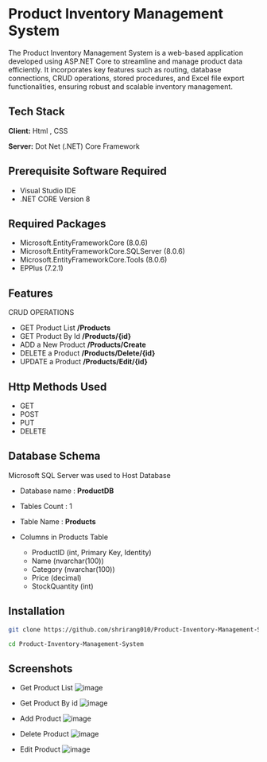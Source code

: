 # Product Inventory Management System

The Product Inventory Management System is a web-based application developed using ASP.NET Core to streamline and manage product data efficiently. It incorporates key features such as routing, database connections, CRUD operations, stored procedures, and Excel file export functionalities, ensuring robust and scalable inventory management.




## Tech Stack

**Client:** Html , CSS

**Server:** Dot Net (.NET) Core Framework

## Prerequisite Software Required
- Visual Studio IDE
- .NET CORE Version 8 


## Required Packages
- Microsoft.EntityFrameworkCore (8.0.6)
- Microsoft.EntityFrameworkCore.SQLServer (8.0.6)
- Microsoft.EntityFrameworkCore.Tools (8.0.6)
- EPPlus (7.2.1)

## Features

CRUD OPERATIONS
- GET Product List   **/Products** 
- GET Product By Id  **/Products/{id}** 
- ADD a New Product  **/Products/Create** 
- DELETE a Product   **/Products/Delete/{id}** 
- UPDATE a Product  **/Products/Edit/{id}** 

## Http Methods Used

- GET 
- POST 
- PUT
- DELETE


## Database Schema
Microsoft SQL Server was used to Host Database

- Database name : **ProductDB**
- Tables Count  : 1
- Table Name    : **Products**

- Columns in Products Table
    - ProductID (int, Primary Key, Identity)
    - Name (nvarchar(100))
    - Category (nvarchar(100))
    - Price (decimal)
    - StockQuantity (int)
## Installation


```bash
git clone https://github.com/shrirang010/Product-Inventory-Management-System.git

cd Product-Inventory-Management-System
```

## Screenshots
- Get Product List
![image](https://github.com/user-attachments/assets/b8e15365-3990-4029-a83b-98ad656c01cd)

- Get Product By id
![image](https://github.com/user-attachments/assets/7729d0ef-e07d-4ae0-be89-6d571ed3efcc)

- Add Product
  ![image](https://github.com/user-attachments/assets/4e044269-464b-4bb3-8379-d325dee9eaca)

- Delete Product
![image](https://github.com/user-attachments/assets/ad89c317-c031-4ecb-a7fc-e9760783a129)

- Edit Product
    ![image](https://github.com/user-attachments/assets/581a04d4-99e9-4366-b120-0afe030f0bba)

